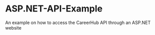 ASP.NET-API-Example
===================

An example on how to access the CareerHub API through an ASP.NET website